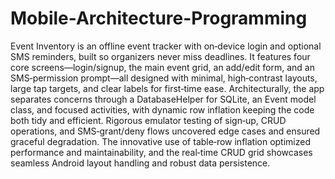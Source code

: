 # Mobile-Architecture-Programming

Event Inventory is an offline event tracker with on‑device login and optional SMS reminders, built so organizers never miss deadlines. It features four core screens—login/signup, the main event grid, an add/edit form, and an SMS‑permission prompt—all designed with minimal, high‑contrast layouts, large tap targets, and clear labels for first‑time ease. Architecturally, the app separates concerns through a DatabaseHelper for SQLite, an Event model class, and focused activities, with dynamic row inflation keeping the code both tidy and efficient. Rigorous emulator testing of sign‑up, CRUD operations, and SMS‑grant/deny flows uncovered edge cases and ensured graceful degradation. The innovative use of table‑row inflation optimized performance and maintainability, and the real‑time CRUD grid showcases seamless Android layout handling and robust data persistence.
